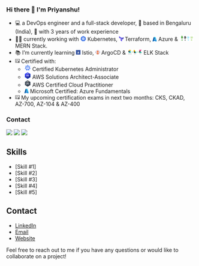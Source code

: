### Hi there 👋  I'm Priyanshu! 

- 💻 a DevOps engineer and a full-stack developer, 📍 based in Bengaluru (India), 💼 with 3 years of work experience
- 👨‍💻 currently working with <img src="pictures/kubernetes.png" alt="Kubernetes Logo" width="15"> Kubernetes, <img src="pictures/terraform.png" alt="Terraform Logo" width="12"> Terraform, <img src="pictures/azure.png" alt="Azure Logo" width="12"> Azure & <img src="pictures/mern-stack.png" alt="MERN Logo" width="40"> MERN Stack.
- 📚 I’m currently learning <img src="pictures/istio.png" alt="Istio Logo" width="12"> Istio, <img src="pictures/argocd.png" alt="ArgocCD Logo" width="12"> ArgoCD & <img src="pictures/elk.png" alt="ELK Logo" width="40"> ELK Stack
- <img src="pictures/certificate.png" alt="Certificate Logo" width="12"> Certified with: 
    - <img src="pictures/cka.png" alt="CKA Logo" width="18"> Certified Kubernetes Administrator
    - <img src="pictures/awssaa.png" alt="AWS SAA Logo" width="18"> AWS Solutions Architect-Associate
    - <img src="pictures/awscp.png" alt="AWS CP Logo" width="18"> AWS Certified Cloud Practitioner
    - <img src="pictures/azure.png" alt="Azure Logo" width="12"> Microsoft Certified: Azure Fundamentals 
- <img src="pictures/certificate.png" alt="Certificate Logo" width="12"> My upcoming certification exams in next two months: CKS, CKAD, AZ-700, AZ-104 & AZ-400




### Contact
<a href="https://www.linkedin.com/in/psshri/"><img src="https://img.icons8.com/color/30/000000/linkedin.png"/></a>
<a href="mailto:psshri@outlook.com"><img src="https://img.icons8.com/fluent/48/000000/microsoft-outlook-2019.png" width="28"/></a>
<a href="https://wa.me/919758439312"><img src="https://img.icons8.com/color/48/000000/whatsapp.png" width="33"/></a>


<!--
**psshri/psshri** is a ✨ _special_ ✨ repository because its `README.md` (this file) appears on your GitHub profile.

Here are some ideas to get you started:

- 🔭 I’m currently working on ...
- 🌱 I’m currently learning ...
- 👯 I’m looking to collaborate on ...
- 🤔 I’m looking for help with ...
- 💬 Ask me about ...
- 📫 How to reach me: ...
- 😄 Pronouns: ...
- ⚡ Fun fact: ...
-->

## Skills
- [Skill #1]
- [Skill #2]
- [Skill #3]
- [Skill #4]
- [Skill #5]

## Contact
- [LinkedIn](https://www.linkedin.com/in/yourusername/)
- [Email](mailto:youremail@example.com)
- [Website](https://www.yourwebsite.com/)

Feel free to reach out to me if you have any questions or would like to collaborate on a project!
